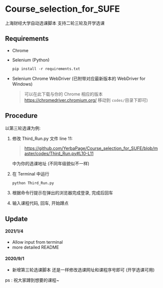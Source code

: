 # Course_selection_for_SUFE
上海财经大学自动选课脚本 支持二轮三轮及开学选课

## Requirements

- Chrome 

- Selenium (Python)

  ```
  pip install -r requirements.txt
  ```

- Selenium Chrome WebDriver (已附带对应最新版本的 WebDriver for Windows)

  > 可以在此下载与你的 Chrome 相应的版本 https://chromedriver.chromium.org/ 移动到 `codes/`目录下即可)

## Procedure

以第三轮选课为例: 

1. 修改 Third_Run.py 文件 line 11: 

   > https://github.com/YerbaPage/Course_selection_for_SUFE/blob/master/codes/Third_Run.py#L10-L11

   中为你的选课地址 (不同年级貌似不一样)
   
2. 在 Terminal 中运行

   ```bash
   python Third_Run.py
   ```

3. 根据命令行提示在弹出的浏览器完成登录, 完成后回车

4. 输入课程代码, 回车, 开始蹲点

## Update 

#### 2021/1/4

- Allow input from terminal 
- more detailed README 

#### 2020/9/1

- 新增第三轮选课脚本 还是一样修改选课网址和课程序号即可 (开学选课可用)

ps : 祝大家蹲到想要的课程~

